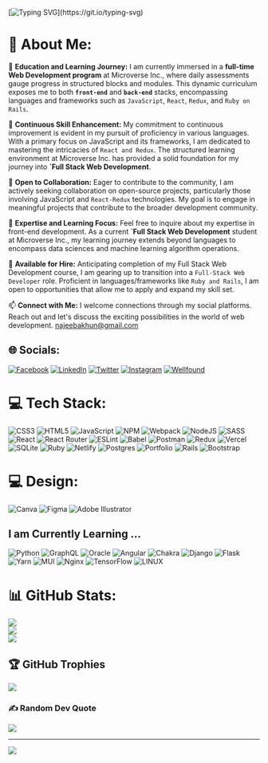 [![Typing SVG](https://readme-typing-svg.demolab.com?font=Fira+Code&weight=500&pause=1000&color=1D70F7&width=435&lines=Hello!+I+am+Abu+Talha!)](https://git.io/typing-svg)
# 💫 About Me:
🔭 **Education and Learning Journey:**
I am currently immersed in a **full-time Web Development program** at Microverse Inc., where daily assessments gauge progress in structured blocks and modules. This dynamic curriculum exposes me to both **`front-end`** and **`back-end`** stacks, encompassing languages and frameworks such as `JavaScript`, `React`, `Redux`, and `Ruby on Rails`.

🌱 **Continuous Skill Enhancement:**
My commitment to continuous improvement is evident in my pursuit of proficiency in various languages. With a primary focus on JavaScript and its frameworks, I am dedicated to mastering the intricacies of `React and Redux`. The structured learning environment at Microverse Inc. has provided a solid foundation for my journey into **`Full Stack Web Development**.

👯 **Open to Collaboration:**
Eager to contribute to the community, I am actively seeking collaboration on open-source projects, particularly those involving JavaScript and `React-Redux` technologies. My goal is to engage in meaningful projects that contribute to the broader development community.

💬 **Expertise and Learning Focus:**
Feel free to inquire about my expertise in front-end development. As a current **`Full Stack Web Development** student at Microverse Inc., my learning journey extends beyond languages to encompass data sciences and machine learning algorithm operations.

💼 **Available for Hire:**
Anticipating completion of my Full Stack Web Development course, I am gearing up to transition into a `Full-Stack Web Developer` role. Proficient in languages/frameworks like `Ruby and Rails`, I am open to opportunities that allow me to apply and expand my skill set.

📫 **Connect with Me:**
I welcome connections through my social platforms. Reach out and let's discuss the exciting possibilities in the world of web development.
 najeebakhun@gmail.com


## 🌐 Socials:
[![Facebook](https://img.shields.io/badge/Facebook-%231877F2.svg?logo=Facebook&logoColor=white)](https://facebook.com/https://www.facebook.com/najeeb.akhun) [![LinkedIn](https://img.shields.io/badge/LinkedIn-%230077B5.svg?logo=linkedin&logoColor=white)](https://www.linkedin.com/in/abu-talha-najeeb-akhun-393b8b292/) [![Twitter](https://img.shields.io/badge/Twitter-%231DA1F2.svg?logo=Twitter&logoColor=white)](https://twitter.com/https://twitter.com/AbuTalha8T)
[![Instagram](https://img.shields.io/badge/Instagram-%231DA1F2.svg?logo=Instagram&logoColor=white)](https://www.instagram.com/abu_talha_akhun/)
[![Wellfound](https://img.shields.io/badge/Wellfound-%231DA1F2.svg?logo=Wellfound&logoColor=white)](https://wellfound.com/u/abu-talha-akhun)


# 💻 Tech Stack:
![CSS3](https://img.shields.io/badge/css3-%231572B6.svg?style=for-the-badge&logo=css3&logoColor=white) ![HTML5](https://img.shields.io/badge/html5-%23E34F26.svg?style=for-the-badge&logo=html5&logoColor=white) ![JavaScript](https://img.shields.io/badge/javascript-%23323330.svg?style=for-the-badge&logo=javascript&logoColor=%23F7DF1E) ![NPM](https://img.shields.io/badge/NPM-%23000000.svg?style=for-the-badge&logo=npm&logoColor=white)  ![Webpack](https://img.shields.io/badge/webpack-%238DD6F9.svg?style=for-the-badge&logo=webpack&logoColor=black) ![NodeJS](https://img.shields.io/badge/node.js-6DA55F?style=for-the-badge&logo=node.js&logoColor=white)  ![SASS](https://img.shields.io/badge/SASS-hotpink.svg?style=for-the-badge&logo=SASS&logoColor=white) ![React](https://img.shields.io/badge/react-%2320232a.svg?style=for-the-badge&logo=react&logoColor=%2361DAFB)  ![React Router](https://img.shields.io/badge/React_Router-CA4245?style=for-the-badge&logo=react-router&logoColor=white)   ![ESLint](https://img.shields.io/badge/ESLint-4B3263?style=for-the-badge&logo=eslint&logoColor=white) ![Babel](https://img.shields.io/badge/Babel-F9DC3e?style=for-the-badge&logo=babel&logoColor=black) ![Postman](https://img.shields.io/badge/Postman-FF6C37?style=for-the-badge&logo=postman&logoColor=white) ![Redux](https://img.shields.io/badge/redux-%23593d88.svg?style=for-the-badge&logo=redux&logoColor=white) ![Vercel](https://img.shields.io/badge/vercel-%23000000.svg?style=for-the-badge&logo=vercel&logoColor=white)   ![SQLite](https://img.shields.io/badge/sqlite-%2307405e.svg?style=for-the-badge&logo=sqlite&logoColor=white) ![Ruby](https://img.shields.io/badge/ruby-%23CC342D.svg?style=for-the-badge&logo=ruby&logoColor=white) ![Netlify](https://img.shields.io/badge/netlify-%23000000.svg?style=for-the-badge&logo=netlify&logoColor=#00C7B7) ![Postgres](https://img.shields.io/badge/postgres-%23316192.svg?style=for-the-badge&logo=postgresql&logoColor=white) ![Portfolio](https://img.shields.io/badge/Portfolio-%23000000.svg?style=for-the-badge&logo=firefox&logoColor=#FF7139) ![Rails](https://img.shields.io/badge/rails-%23CC0000.svg?style=for-the-badge&logo=ruby-on-rails&logoColor=white) ![Bootstrap](https://img.shields.io/badge/bootstrap-%23563D7C.svg?style=for-the-badge&logo=bootstrap&logoColor=white)
# 💻 Design:
![Canva](https://img.shields.io/badge/Canva-%2300C4CC.svg?style=for-the-badge&logo=Canva&logoColor=white) ![Figma](https://img.shields.io/badge/figma-%23F24E1E.svg?style=for-the-badge&logo=figma&logoColor=white) ![Adobe Illustrator](https://img.shields.io/badge/adobeillustrator-%23FF9A00.svg?style=for-the-badge&logo=adobeillustrator&logoColor=white)
## I am Currently Learning ...
 ![Python](https://img.shields.io/badge/python-3670A0?style=for-the-badge&logo=python&logoColor=ffdd54) ![GraphQL](https://img.shields.io/badge/-GraphQL-E10098?style=for-the-badge&logo=graphql&logoColor=white)  ![Oracle](https://img.shields.io/badge/Oracle-F80000?style=for-the-badge&logo=oracle&logoColor=white) ![Angular](https://img.shields.io/badge/angular-%23DD0031.svg?style=for-the-badge&logo=angular&logoColor=white) ![Chakra](https://img.shields.io/badge/chakra-%234ED1C5.svg?style=for-the-badge&logo=chakraui&logoColor=white) ![Django](https://img.shields.io/badge/django-%23092E20.svg?style=for-the-badge&logo=django&logoColor=white) ![Flask](https://img.shields.io/badge/flask-%23000.svg?style=for-the-badge&logo=flask&logoColor=white)  ![Yarn](https://img.shields.io/badge/yarn-%232C8EBB.svg?style=for-the-badge&logo=yarn&logoColor=white)  ![MUI](https://img.shields.io/badge/MUI-%230081CB.svg?style=for-the-badge&logo=material-ui&logoColor=white) ![Nginx](https://img.shields.io/badge/nginx-%23009639.svg?style=for-the-badge&logo=nginx&logoColor=white) ![TensorFlow](https://img.shields.io/badge/TensorFlow-%23FF6F00.svg?style=for-the-badge&logo=TensorFlow&logoColor=white) ![LINUX](https://img.shields.io/badge/Linux-FCC624?style=for-the-badge&logo=linux&logoColor=black)

# 📊 GitHub Stats:
![](https://github-readme-stats.vercel.app/api?username=AbuTalha3&theme=dark&hide_border=false&include_all_commits=false&count_private=false)<br/>
![](https://github-readme-streak-stats.herokuapp.com/?user=AbuTalha3&theme=dark&hide_border=false)<br/>
![](https://github-readme-stats.vercel.app/api/top-langs/?username=AbuTalha3&theme=dark&hide_border=false&include_all_commits=false&count_private=false&layout=compact)

## 🏆 GitHub Trophies
![](https://github-profile-trophy.vercel.app/?username=AbuTalha3&theme=radical&no-frame=false&no-bg=true&margin-w=4)

### ✍️ Random Dev Quote
![](https://quotes-github-readme.vercel.app/api?type=horizontal&theme=radical)

---
[![](https://visitcount.itsvg.in/api?id=AbuTalha3&icon=0&color=0)](https://visitcount.itsvg.in)

<!-- Proudly created with GPRM ( https://gprm.itsvg.in ) -->
